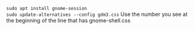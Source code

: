 `sudo apt install gnome-session`  
`sudo update-alternatives --config gdm3.css`
Use the number you see at the beginning of the line that has gnome-shell.css
